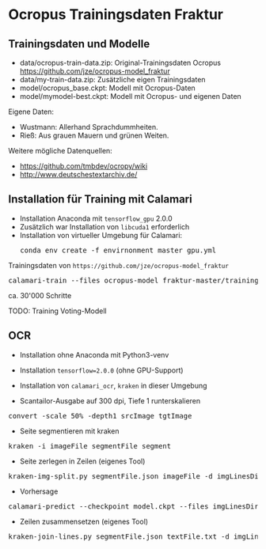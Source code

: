 # Ocropus Trainingsdaten Fraktur


## Trainingsdaten und Modelle

* data/ocropus-train-data.zip: Original-Trainingsdaten Ocropus
  https://github.com/jze/ocropus-model_fraktur
* data/my-train-data.zip: Zusätzliche eigen Trainingsdaten
* model/ocropus_base.ckpt: Modell mit Ocropus-Daten
* model/mymodel-best.ckpt: Modell mit Ocropus- und eigenen Daten

Eigene Daten:

* Wustmann: Allerhand Sprachdummheiten.
* Rieß: Aus grauen Mauern und grünen Weiten.

Weitere mögliche Datenquellen:

* https://github.com/tmbdev/ocropy/wiki
* http://www.deutschestextarchiv.de/

## Installation für Training mit Calamari

* Installation Anaconda mit `tensorflow_gpu` 2.0.0
* Zusätzlich war Installation von `libcuda1` erforderlich
* Installation von virtueller Umgebung für Calamari:
  <pre>
  conda env create -f envirnonment_master_gpu.yml
  </pre>

Trainingsdaten von `https://github.com/jze/ocropus-model_fraktur`

<pre>
calamari-train --files ocropus-model_fraktur-master/training/*.bin.png --checkpoint_frequency=1000 --output_dir=calamari-models/ --validation=ocropus-model_fraktur-master/testing/*.bin.png --early_stopping_frequency=1000
</pre>

ca. 30'000 Schritte

TODO: Training Voting-Modell

## OCR

* Installation ohne Anaconda mit Python3-venv

* Installation `tensorflow=2.0.0` (ohne GPU-Support)

* Installation von `calamari_ocr`, `kraken` in dieser Umgebung

* Scantailor-Ausgabe auf 300 dpi, Tiefe 1 runterskalieren

<pre>
convert -scale 50% -depth1 srcImage tgtImage
</pre>

* Seite segmentieren mit kraken

<pre>
kraken -i imageFile segmentFile segment
</pre>

* Seite zerlegen in Zeilen (eigenes Tool)

<pre>
kraken-img-split.py segmentFile.json imageFile -d imgLinesDir
</pre>

* Vorhersage

<pre>
calamari-predict --checkpoint model.ckpt --files imgLinesDir/line-\*.png
</pre>

* Zeilen zusammensetzen (eigenes Tool)

<pre>
kraken-join-lines.py segmentFile.json textFile.txt -d imgLinesDir
</pre>

